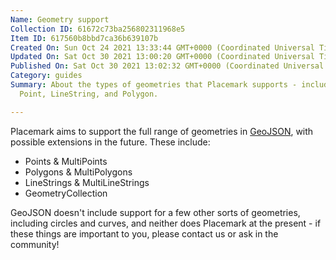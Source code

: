 ```yaml
---
Name: Geometry support
Collection ID: 61672c73ba256802311968e5
Item ID: 617560b8bbd7ca36b639107b
Created On: Sun Oct 24 2021 13:33:44 GMT+0000 (Coordinated Universal Time)
Updated On: Sat Oct 30 2021 13:00:20 GMT+0000 (Coordinated Universal Time)
Published On: Sat Oct 30 2021 13:02:32 GMT+0000 (Coordinated Universal Time)
Category: guides
Summary: About the types of geometries that Placemark supports - including
  Point, LineString, and Polygon.

---
```


Placemark aims to support the full range of geometries in [GeoJSON](/documentation/geojson), with possible extensions in the future. These include:

* Points & MultiPoints
* Polygons & MultiPolygons
* LineStrings & MultiLineStrings
* GeometryCollection

GeoJSON doesn't include support for a few other sorts of geometries, including circles and curves, and neither does Placemark at the present - if these things are important to you, please contact us or ask in the community!
